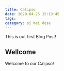 ```yaml
---
title: Calipso
date: 2020-04-25 15:19:45
tags:
category: si mai dese
---
```


This is out first Blog Post!

## Wellcome
Welcome to our Calipso!